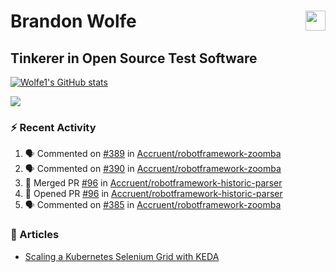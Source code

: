 Brandon Wolfe <a href="https://www.linkedin.com/in/brandon-wolfe1" target="_blank" rel="noreferrer"><img src="https://raw.githubusercontent.com/danielcranney/readme-generator/main/public/icons/socials/linkedin.svg" width="32" height="32" align="right"/></a>
==============================
Tinkerer in Open Source Test Software
-----------------------------

<p align="left"><a href="http://www.github.com/Wolfe1"><img src="https://github-readme-stats.vercel.app/api?username=Wolfe1&show_icons=true&hide=&count_private=true&title_color=0891b2&text_color=ffffff&icon_color=0891b2&bg_color=1c1917&hide_border=true&show_icons=true" alt="Wolfe1's GitHub stats" /></a></p>
<p align="left"><a href="http://www.github.com/Wolfe1"><img src="https://github-readme-streak-stats.herokuapp.com/?user=Wolfe1&stroke=ffffff&background=1c1917&ring=0891b2&fire=0891b2&currStreakNum=ffffff&currStreakLabel=0891b2&sideNums=ffffff&sideLabels=ffffff&dates=ffffff&hide_border=true" /></a></p>

### :zap: Recent Activity
<!--START_SECTION:activity-->
1. 🗣 Commented on [#389](https://github.com/Accruent/robotframework-zoomba/pull/389#issuecomment-1954896559) in [Accruent/robotframework-zoomba](https://github.com/Accruent/robotframework-zoomba)
2. 🗣 Commented on [#390](https://github.com/Accruent/robotframework-zoomba/pull/390#issuecomment-1954896296) in [Accruent/robotframework-zoomba](https://github.com/Accruent/robotframework-zoomba)
3. 🎉 Merged PR [#96](https://github.com/Accruent/robotframework-historic-parser/pull/96) in [Accruent/robotframework-historic-parser](https://github.com/Accruent/robotframework-historic-parser)
4. 💪 Opened PR [#96](https://github.com/Accruent/robotframework-historic-parser/pull/96) in [Accruent/robotframework-historic-parser](https://github.com/Accruent/robotframework-historic-parser)
5. 🗣 Commented on [#385](https://github.com/Accruent/robotframework-zoomba/pull/385#issuecomment-1877152042) in [Accruent/robotframework-zoomba](https://github.com/Accruent/robotframework-zoomba)
<!--END_SECTION:activity-->

### :newspaper: Articles
- [Scaling a Kubernetes Selenium Grid with KEDA](https://www.linkedin.com/pulse/scaling-kubernetes-selenium-grid-keda-brandon-wolfe)
